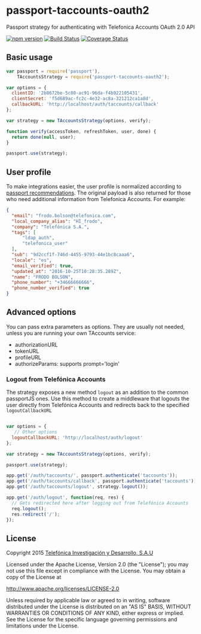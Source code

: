 # passport-taccounts-oauth2

Passport strategy for authenticating with Telefonica Accounts OAuth 2.0 API

[![npm version](https://badge.fury.io/js/passport-taccounts-oauth2.svg)](http://badge.fury.io/js/passport-taccounts-oauth2)
[![Build Status](https://travis-ci.org/TDAF/passport-taccounts-oauth2.svg)](https://travis-ci.org/TDAF/passport-taccounts-oauth2)
[![Coverage Status](https://img.shields.io/coveralls/TDAF/passport-taccounts-oauth2.svg)](https://coveralls.io/r/TDAF/passport-taccounts-oauth2)

## Basic usage

```javascript
var passport = require('passport'),
    TAccountsStrategy = require('passport-taccounts-oauth2');

var options = {
  clientID: '2b8672be-5c80-ac91-96da-f4b922105431',
  clientSecret: 'f5d689ac-fc2c-4e32-ac8a-321212ca1a8d',
  callbackURL: 'http://localhost/auth/taccounts/callback'
};

var strategy = new TAccountsStrategy(options, verify);

function verify(accessToken, refreshToken, user, done) {
  return done(null, user);
}

passport.use(strategy);
```

## User profile

To make integrations easier, the user profile is normalized according to [passport recommendations](http://passportjs.org/docs/profile).
The original payload is also returned for those who need additional information from Telefonica Accounts. For example:

```json
{
  "email": "frodo.bolson@telefonica.com",
  "local_company_alias": "HI_frodo",
  "company": "Telefónica S.A.",
  "tags": [
      "ldap_auth",
      "telefonica_user"
  ],
  "sub": "9d2ccf1f-746d-4455-9793-44e1bc8caaa6",
  "locale": "es",
  "email_verified": true,
  "updated_at": "2016-10-25T10:28:35.289Z",
  "name": "FRODO BOLSON",
  "phone_number": "+34666666666",
  "phone_number_verified": true
}
```

## Advanced options

You can pass extra parameters as options. They are usually not needed, unless you
are running your own TAccounts service:
* authorizationURL
* tokenURL
* profileURL
* authorizeParams: supports prompt='login'

### Logout from Telefónica Accounts

The strategy exposes a new method `logout` as an addition to the common passportJS ones. Use this method to create a middleware that logouts the user directly from
Telefónica Accounts and redirects back to the specified `logoutCallbackURL`

```js

var options = {
   // Other options
  logoutCallbackURL: 'http://localhost/auth/logout'
};

var strategy = new TAccountsStrategy(options, verify);

passport.use(strategy);

app.get('/auth/taccounts/', passport.authenticate('taccounts'));
app.get('/auth/taccounts/callback', passport.authenticate('taccounts'));
app.get('/auth/taccounts/logout', strategy.logout());

app.get('/auth/logout', function(req, res) {
  // Gets redirected here after logging out from Telefónica Accounts
  req.logout();
  res.redirect('/');
});
```


## License

Copyright 2015 [Telefónica Investigación y Desarrollo, S.A.U](http://www.tid.es)

Licensed under the Apache License, Version 2.0 (the "License"); you may not use this file except in compliance with the License. You may obtain a copy of the License at

http://www.apache.org/licenses/LICENSE-2.0

Unless required by applicable law or agreed to in writing, software distributed under the License is distributed on an "AS IS" BASIS, WITHOUT WARRANTIES OR CONDITIONS OF ANY KIND, either express or implied. See the License for the specific language governing permissions and limitations under the License.
